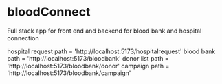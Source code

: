 # bloodConnect
Full stack app for front end and backend for blood bank and hospital connection 

hospital request path = 'http://localhost:5173/hospitalrequest'
blood bank path = 'http://localhost:5173/bloodbank'
donor list path = 'http://localhost:5173/bloodbank/donor'
campaign path = 'http://localhost:5173/bloodbank/campaign'
